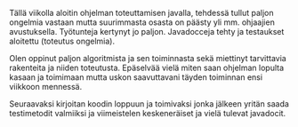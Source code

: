 Tällä viikolla aloitin ohjelman toteuttamisen javalla, tehdessä tullut paljon ongelmia vastaan mutta suurimmasta osasta on päästy yli mm. ohjaajien avustuksella. Työtunteja kertynyt jo paljon. Javadocceja tehty ja testaukset aloitettu (toteutus ongelmia). 

Olen oppinut paljon algoritmista ja sen toiminnasta sekä miettinyt tarvittavia rakenteita ja niiden toteutusta. Epäselvää vielä miten saan ohjelman lopulta kasaan ja toimimaan mutta uskon saavuttavani täyden toiminnan ensi viikkoon mennessä.

Seuraavaksi kirjoitan koodin loppuun ja toimivaksi jonka jälkeen yritän saada testimetodit valmiiksi ja viimeistelen keskeneräiset ja vielä tulevat javadocit.
